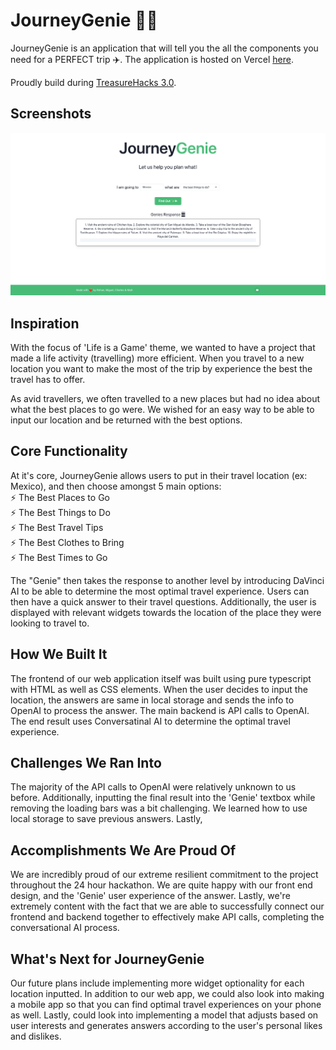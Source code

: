 
# JourneyGenie 🧞‍♂️

JourneyGenie is an application that will tell you the all the components you need for a PERFECT trip ✈️. 
The application is hosted on Vercel [here](vercel.com).

Proudly build during [TreasureHacks 3.0](https://treasure-hacks-3-0.devpost.com/).

## Screenshots
<img src="public/assets/JourneyPlatform.png"/>

## Inspiration
With the focus of 'Life is a Game' theme,  we wanted to have a project that made a life activity (travelling) more efficient. When you travel to a new location you want to make the most of the trip by experience the best the travel has to offer.

As avid travellers, we often travelled to a new places but had no idea about what the best places to go were. We wished for an easy way to be able to input our location and be returned with the best options. 

## Core Functionality
At it's core, JourneyGenie allows users to put in their travel location (ex: Mexico), and then choose amongst 5 main options: \
⚡️ The Best Places to Go \
⚡️ The Best Things to Do \
⚡️ The Best Travel Tips \
⚡️ The Best Clothes to Bring \
⚡️ The Best Times to Go

The "Genie" then takes the response to another level by introducing DaVinci AI to be able to determine the most optimal travel experience. Users can then have a quick answer to their travel questions. Additionally, the user is displayed with relevant widgets towards the location of the place they were looking to travel to.

## How We Built It
The frontend of our web application itself was built using pure typescript with HTML as well as CSS elements. When the user decides to input the location, the answers are same in local storage and sends the info to OpenAI to process the answer. The main backend is API calls to OpenAI. The end result uses Conversatinal AI to determine the optimal travel experience.

## Challenges We Ran Into
The majority of the API calls to OpenAI were relatively unknown to us before. Additionally, inputting the final result into the 'Genie' textbox while removing the loading bars was a bit challenging. We learned how to use local storage to save previous answers. Lastly, 

## Accomplishments We Are Proud Of
We are incredibly proud of our extreme resilient commitment to the project throughout the 24 hour hackathon. We are quite happy with our front end design, and the 'Genie' user experience of the answer. Lastly, we're extremely content with the fact that we are able to successfully connect our frontend and backend together to effectively make API calls, completing the conversational AI process.

## What's Next for JourneyGenie
Our future plans include implementing more widget optionality for each location inputted. In addition to our web app, we could also look into making a mobile app so that you can find optimal travel experiences on your phone as well. Lastly, could look into implementing a model that adjusts based on user interests and generates answers according to the user's personal likes and dislikes.
